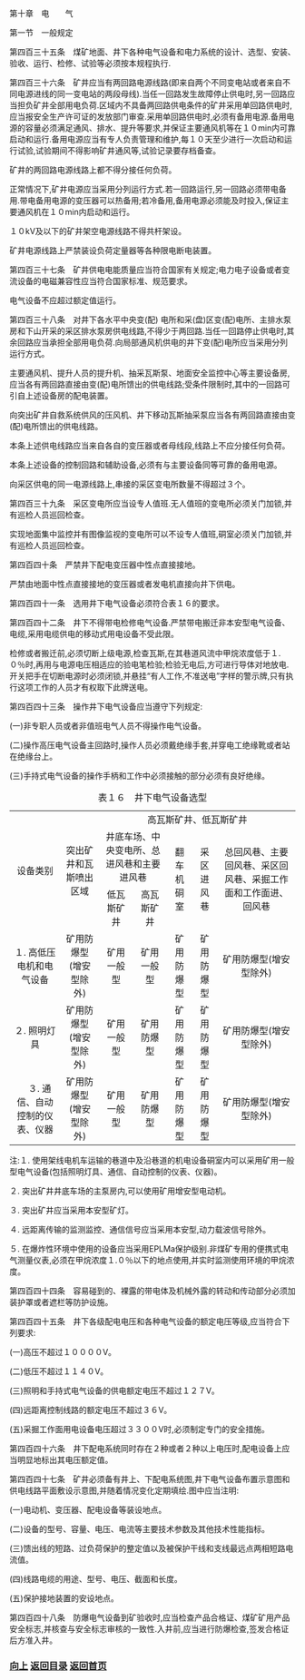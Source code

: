 <a id="up">第十章　电　　气</a>

第一节　一般规定

第四百三十五条　煤矿地面、井下各种电气设备和电力系统的设计、选型、安装、验收、运行、检修、试验等必须按本规程执行.

第四百三十六条　矿井应当有两回路电源线路(即来自两个不同变电站或者来自不同电源进线的同一变电站的两段母线).当任一回路发生故障停止供电时,另一回路应当担负矿井全部用电负荷.区域内不具备两回路供电条件的矿井采用单回路供电时,应当报安全生产许可证的发放部门审查.采用单回路供电时,必须有备用电源.备用电源的容量必须满足通风、排水、提升等要求,并保证主要通风机等在１０min内可靠启动和运行.备用电源应当有专人负责管理和维护,每１０天至少进行一次启动和运行试验,试验期间不得影响矿井通风等,试验记录要存档备查。

矿井的两回路电源线路上都不得分接任何负荷。

正常情况下,矿井电源应当采用分列运行方式.若一回路运行,另一回路必须带电备用.带电备用电源的变压器可以热备用;若冷备用,备用电源必须能及时投入,保证主要通风机在１０min内启动和运行。

１０kV及以下的矿井架空电源线路不得共杆架设。

矿井电源线路上严禁装设负荷定量器等各种限电断电装置。

第四百三十七条　矿井供电电能质量应当符合国家有关规定;电力电子设备或者变流设备的电磁兼容性应当符合国家标准、规范要求。

电气设备不应超过额定值运行。

第四百三十八条　对井下各水平中央变(配) 电所和采(盘)区变(配)电所、主排水泵房和下山开采的采区排水泵房供电线路,不得少于两回路.当任一回路停止供电时,其余回路应当承担全部用电负荷.向局部通风机供电的井下变(配)电所应当采用分列运行方式。

主要通风机、提升人员的提升机、抽采瓦斯泵、地面安全监控中心等主要设备房,应当各有两回路直接由变(配)电所馈出的供电线路;受条件限制时,其中的一回路可引自上述设备房的配电装置。

向突出矿井自救系统供风的压风机、井下移动瓦斯抽采泵应当各有两回路直接由变(配)电所馈出的供电线路。

本条上述供电线路应当来自各自的变压器或者母线段,线路上不应分接任何负荷。

本条上述设备的控制回路和辅助设备,必须有与主要设备同等可靠的备用电源。

向采区供电的同一电源线路上,串接的采区变电所数量不得超过３个。

第四百三十九条　采区变电所应当设专人值班.无人值班的变电所必须关门加锁,并有巡检人员巡回检查。

实现地面集中监控并有图像监视的变电所可以不设专人值班,硐室必须关门加锁,并有巡检人员巡回检查。

第四百四十条　严禁井下配电变压器中性点直接接地。

严禁由地面中性点直接接地的变压器或者发电机直接向井下供电。

第四百四十一条　选用井下电气设备必须符合表１６的要求。

第四百四十二条　井下不得带电检修电气设备.严禁带电搬迁非本安型电气设备、电缆,采用电缆供电的移动式用电设备不受此限。

检修或者搬迁前,必须切断上级电源,检查瓦斯,在其巷道风流中甲烷浓度低于１.０％时,再用与电源电压相适应的验电笔检验;检验无电后,方可进行导体对地放电.开关把手在切断电源时必须闭锁,并悬挂“有人工作,不准送电”字样的警示牌,只有执行这项工作的人员才有权取下此牌送电。

第四百四十三条　操作井下电气设备应当遵守下列规定:

(一)非专职人员或者非值班电气人员不得操作电气设备。

(二)操作高压电气设备主回路时,操作人员必须戴绝缘手套,并穿电工绝缘靴或者站在绝缘台上。

(三)手持式电气设备的操作手柄和工作中必须接触的部分必须有良好绝缘。


<table>
<head>
<style>
td {text-align:center}
</style>
</head>
<caption style="text-align:center">表１６　井下电气设备选型</caption>
<tr >
<td rowspan="3">设备类别</td>
<td rowspan="3">突出矿井和瓦斯喷出区域</td>
<td colspan="5">高瓦斯矿井、低瓦斯矿井</td>
</tr>

<tr>
<td colspan="2">井底车场、中央变电所、总进风巷和主要进风巷</td>
<td rowspan="2">翻车机硐室</td>
<td rowspan="2">采区进风巷</td>
<td rowspan="2">总回风巷、主要回风巷、采区回风巷、采掘工作面和工作面进、回风巷</td>
</tr>

<tr>
<td>低瓦斯矿井</td>
<td>高瓦斯矿井</td>
</tr>

<tr>
<td>１. 高低压电机和电气设备</td>
<td>矿用防爆型(增安型除外)</td>
<td>矿用一般型</td>
<td>矿用一般型</td>
<td>矿用防爆型</td>
<td>矿用防爆型</td>
<td>矿用防爆型(增安型除外)</td>
</tr>

<tr>
<td>２. 照明灯具</td>
<td>矿用防爆型(增安型除外)</td>
<td>矿用一般型</td>
<td>矿用防爆型</td>
<td>矿用防爆型</td>
<td>矿用防爆型</td>
<td>矿用防爆型(增安型除外)</td>
</tr>

<tr>
<td>　３. 通信、自动控制的仪表、仪器</td>
<td>矿用防爆型(增安型除外)</td>
<td>矿用一般型</td>
<td>矿用防爆型</td>
<td>矿用防爆型</td>
<td>矿用防爆型</td>
<td>矿用防爆型(增安型除外)</td>
</tr>
</table>






注:１. 使用架线电机车运输的巷道中及沿巷道的机电设备硐室内可以采用矿用一般型电气设备(包括照明灯具、通信、自动控制的仪表、仪器)。

２. 突出矿井井底车场的主泵房内,可以使用矿用增安型电动机。

３. 突出矿井应当采用本安型矿灯。

４. 远距离传输的监测监控、通信信号应当采用本安型,动力载波信号除外。

５. 在爆炸性环境中使用的设备应当采用EPLMa保护级别.非煤矿专用的便携式电气测量仪表,必须在甲烷浓度１.０％以下的地点使用,并实时监测使用环境的甲烷浓度。

第四百四十四条　容易碰到的、裸露的带电体及机械外露的转动和传动部分必须加装护罩或者遮栏等防护设施。

第四百四十五条　井下各级配电电压和各种电气设备的额定电压等级,应当符合下列要求:

(一)高压不超过１００００V。

(二)低压不超过１１４０V。

(三)照明和手持式电气设备的供电额定电压不超过１２７V。

(四)远距离控制线路的额定电压不超过３６V。

(五)采掘工作面用电设备电压超过３３００V时,必须制定专门的安全措施。

第四百四十六条　井下配电系统同时存在２种或者２种以上电压时,配电设备上应当明显地标出其电压额定值。

第四百四十七条　矿井必须备有井上、下配电系统图,井下电气设备布置示意图和供电线路平面敷设示意图,并随着情况变化定期填绘.图中应当注明:

(一)电动机、变压器、配电设备等装设地点。

(二)设备的型号、容量、电压、电流等主要技术参数及其他技术性能指标。

(三)馈出线的短路、过负荷保护的整定值以及被保护干线和支线最远点两相短路电流值。

(四)线路电缆的用途、型号、电压、截面和长度。

(五)保护接地装置的安设地点。

第四百四十八条　防爆电气设备到矿验收时,应当检查产品合格证、煤矿矿用产品安全标志,并核查与安全标志审核的一致性.入井前,应当进行防爆检查,签发合格证后方准入井。

### [向上](#up)   [返回目录](https://learning.iiiid.com/docs/煤矿安全规程#第十章电气)   [返回首页](https://learning.iiiid.com/)
